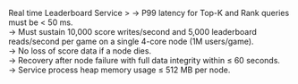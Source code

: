 Real time Leaderboard Service >
→ P99 latency for Top-K and Rank queries must be < 50 ms.  
→ Must sustain 10,000 score writes/second and 5,000 leaderboard reads/second per game on a single 4-core node (1M users/game).  
→ No loss of score data if a node dies.  
→ Recovery after node failure with full data integrity within ≤ 60 seconds.  
→ Service process heap memory usage ≤ 512 MB per node.
